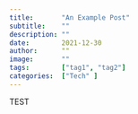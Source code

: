 ```yaml
---
title:       "An Example Post"
subtitle:    ""
description: ""
date:        2021-12-30
author:      ""
image:       ""
tags:        ["tag1", "tag2"]
categories:  ["Tech" ]
---
```


TEST
